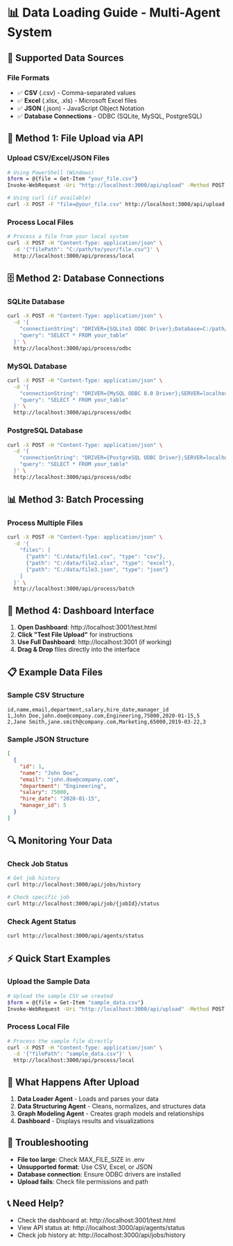 # 📊 Data Loading Guide - Multi-Agent System

## 🚀 **Supported Data Sources**

### **File Formats**
- ✅ **CSV** (.csv) - Comma-separated values
- ✅ **Excel** (.xlsx, .xls) - Microsoft Excel files
- ✅ **JSON** (.json) - JavaScript Object Notation
- ✅ **Database Connections** - ODBC (SQLite, MySQL, PostgreSQL)

## 📁 **Method 1: File Upload via API**

### **Upload CSV/Excel/JSON Files**
```bash
# Using PowerShell (Windows)
$form = @{file = Get-Item "your_file.csv"}
Invoke-WebRequest -Uri "http://localhost:3000/api/upload" -Method POST -Form $form

# Using curl (if available)
curl -X POST -F "file=@your_file.csv" http://localhost:3000/api/upload
```

### **Process Local Files**
```bash
# Process a file from your local system
curl -X POST -H "Content-Type: application/json" \
  -d '{"filePath": "C:/path/to/your/file.csv"}' \
  http://localhost:3000/api/process/local
```

## 🗄️ **Method 2: Database Connections**

### **SQLite Database**
```bash
curl -X POST -H "Content-Type: application/json" \
  -d '{
    "connectionString": "DRIVER={SQLite3 ODBC Driver};Database=C:/path/to/database.db",
    "query": "SELECT * FROM your_table"
  }' \
  http://localhost:3000/api/process/odbc
```

### **MySQL Database**
```bash
curl -X POST -H "Content-Type: application/json" \
  -d '{
    "connectionString": "DRIVER={MySQL ODBC 8.0 Driver};SERVER=localhost;DATABASE=your_db;USER=username;PASSWORD=password",
    "query": "SELECT * FROM your_table"
  }' \
  http://localhost:3000/api/process/odbc
```

### **PostgreSQL Database**
```bash
curl -X POST -H "Content-Type: application/json" \
  -d '{
    "connectionString": "DRIVER={PostgreSQL ODBC Driver};SERVER=localhost;DATABASE=your_db;USER=username;PASSWORD=password",
    "query": "SELECT * FROM your_table"
  }' \
  http://localhost:3000/api/process/odbc
```

## 📊 **Method 3: Batch Processing**

### **Process Multiple Files**
```bash
curl -X POST -H "Content-Type: application/json" \
  -d '{
    "files": [
      {"path": "C:/data/file1.csv", "type": "csv"},
      {"path": "C:/data/file2.xlsx", "type": "excel"},
      {"path": "C:/data/file3.json", "type": "json"}
    ]
  }' \
  http://localhost:3000/api/process/batch
```

## 🎯 **Method 4: Dashboard Interface**

1. **Open Dashboard**: http://localhost:3001/test.html
2. **Click "Test File Upload"** for instructions
3. **Use Full Dashboard**: http://localhost:3001 (if working)
4. **Drag & Drop** files directly into the interface

## 📋 **Example Data Files**

### **Sample CSV Structure**
```csv
id,name,email,department,salary,hire_date,manager_id
1,John Doe,john.doe@company.com,Engineering,75000,2020-01-15,5
2,Jane Smith,jane.smith@company.com,Marketing,65000,2019-03-22,3
```

### **Sample JSON Structure**
```json
[
  {
    "id": 1,
    "name": "John Doe",
    "email": "john.doe@company.com",
    "department": "Engineering",
    "salary": 75000,
    "hire_date": "2020-01-15",
    "manager_id": 5
  }
]
```

## 🔍 **Monitoring Your Data**

### **Check Job Status**
```bash
# Get job history
curl http://localhost:3000/api/jobs/history

# Check specific job
curl http://localhost:3000/api/job/{jobId}/status
```

### **Check Agent Status**
```bash
curl http://localhost:3000/api/agents/status
```

## ⚡ **Quick Start Examples**

### **Upload the Sample Data**
```bash
# Upload the sample CSV we created
$form = @{file = Get-Item "sample_data.csv"}
Invoke-WebRequest -Uri "http://localhost:3000/api/upload" -Method POST -Form $form
```

### **Process Local File**
```bash
# Process the sample file directly
curl -X POST -H "Content-Type: application/json" \
  -d '{"filePath": "sample_data.csv"}' \
  http://localhost:3000/api/process/local
```

## 🎯 **What Happens After Upload**

1. **Data Loader Agent** - Loads and parses your data
2. **Data Structuring Agent** - Cleans, normalizes, and structures data
3. **Graph Modeling Agent** - Creates graph models and relationships
4. **Dashboard** - Displays results and visualizations

## 🚨 **Troubleshooting**

- **File too large**: Check MAX_FILE_SIZE in .env
- **Unsupported format**: Use CSV, Excel, or JSON
- **Database connection**: Ensure ODBC drivers are installed
- **Upload fails**: Check file permissions and path

## 📞 **Need Help?**

- Check the dashboard at: http://localhost:3001/test.html
- View API status at: http://localhost:3000/api/agents/status
- Check job history at: http://localhost:3000/api/jobs/history
